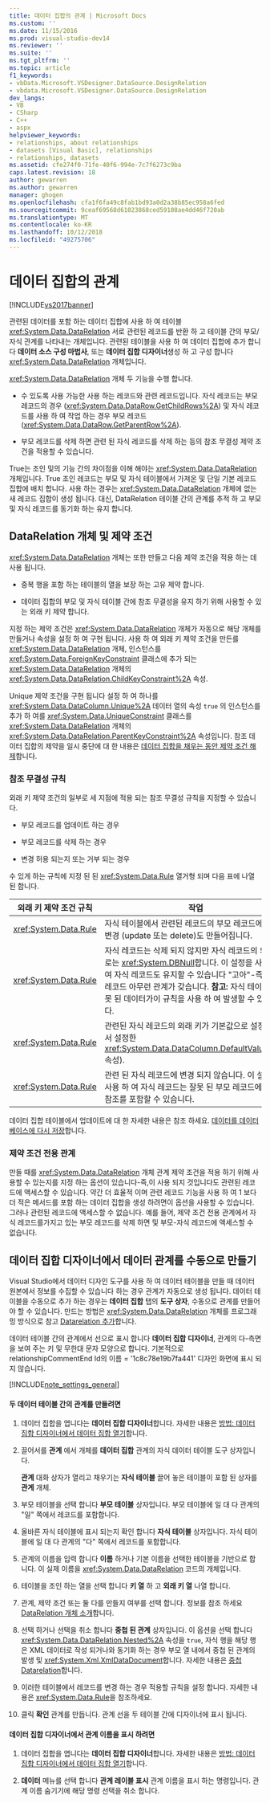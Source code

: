 ```yaml
---
title: 데이터 집합의 관계 | Microsoft Docs
ms.custom: ''
ms.date: 11/15/2016
ms.prod: visual-studio-dev14
ms.reviewer: ''
ms.suite: ''
ms.tgt_pltfrm: ''
ms.topic: article
f1_keywords:
- vbData.Microsoft.VSDesigner.DataSource.DesignRelation
- vbdata.Microsoft.VSDesigner.DataSource.DesignRelation
dev_langs:
- VB
- CSharp
- C++
- aspx
helpviewer_keywords:
- relationships, about relationships
- datasets [Visual Basic], relationships
- relationships, datasets
ms.assetid: cfe274f0-71fe-40f6-994e-7c7f6273c9ba
caps.latest.revision: 18
author: gewarren
ms.author: gewarren
manager: ghogen
ms.openlocfilehash: cfa1f6fa49c8fab1bd93a0d2a38b85ec958a6fed
ms.sourcegitcommit: 9ceaf69568d61023868ced59108ae4dd46f720ab
ms.translationtype: MT
ms.contentlocale: ko-KR
ms.lasthandoff: 10/12/2018
ms.locfileid: "49275706"
---
```

# <a name="relationships-in-datasets"></a>데이터 집합의 관계
[!INCLUDE[vs2017banner](../includes/vs2017banner.md)]

  
관련된 데이터를 포함 하는 데이터 집합에 사용 하 여 테이블 <xref:System.Data.DataRelation> 서로 관련된 레코드를 반환 하 고 테이블 간의 부모/자식 관계를 나타내는 개체입니다. 관련된 테이블을 사용 하 여 데이터 집합에 추가 합니다 **데이터 소스 구성 마법사**, 또는 **데이터 집합 디자이너**생성 하 고 구성 합니다 <xref:System.Data.DataRelation> 개체입니다.  
  
 <xref:System.Data.DataRelation> 개체 두 기능을 수행 합니다.  
  
-   수 있도록 사용 가능한 사용 하는 레코드와 관련 레코드입니다. 자식 레코드는 부모 레코드의 경우 (<xref:System.Data.DataRow.GetChildRows%2A>) 및 자식 레코드를 사용 하 여 작업 하는 경우 부모 레코드 (<xref:System.Data.DataRow.GetParentRow%2A>).  
  
-   부모 레코드를 삭제 하면 관련 된 자식 레코드를 삭제 하는 등의 참조 무결성 제약 조건을 적용할 수 있습니다.  
  
 True는 조인 및의 기능 간의 차이점을 이해 해야는 <xref:System.Data.DataRelation> 개체입니다. True 조인 레코드는 부모 및 자식 테이블에서 가져온 및 단일 기본 레코드 집합에 배치 합니다. 사용 하는 경우는 <xref:System.Data.DataRelation> 개체에 없는 새 레코드 집합이 생성 됩니다. 대신, DataRelation 테이블 간의 관계를 추적 하 고 부모 및 자식 레코드를 동기화 하는 유지 합니다.  
  
## <a name="datarelation-objects-and-constraints"></a>DataRelation 개체 및 제약 조건  
 <xref:System.Data.DataRelation> 개체는 또한 만들고 다음 제약 조건을 적용 하는 데 사용 됩니다.  
  
-   중복 행을 포함 하는 테이블의 열을 보장 하는 고유 제약 합니다.  
  
-   데이터 집합의 부모 및 자식 테이블 간에 참조 무결성을 유지 하기 위해 사용할 수 있는 외래 키 제약 합니다.  
  
 지정 하는 제약 조건은 <xref:System.Data.DataRelation> 개체가 자동으로 해당 개체를 만들거나 속성을 설정 하 여 구현 됩니다. 사용 하 여 외래 키 제약 조건을 만든를 <xref:System.Data.DataRelation> 개체, 인스턴스를 <xref:System.Data.ForeignKeyConstraint> 클래스에 추가 되는 <xref:System.Data.DataRelation> 개체의 <xref:System.Data.DataRelation.ChildKeyConstraint%2A> 속성.  
  
 Unique 제약 조건을 구현 됩니다 설정 하 여 하나를 <xref:System.Data.DataColumn.Unique%2A> 데이터 열의 속성 `true` 의 인스턴스를 추가 하 여를 <xref:System.Data.UniqueConstraint> 클래스를 <xref:System.Data.DataRelation> 개체의 <xref:System.Data.DataRelation.ParentKeyConstraint%2A> 속성입니다. 참조 데이터 집합의 제약을 일시 중단에 대 한 내용은 [데이터 집합을 채우는 동안 제약 조건 해제](../data-tools/turn-off-constraints-while-filling-a-dataset.md)합니다.  
  
### <a name="referential-integrity-rules"></a>참조 무결성 규칙  
 외래 키 제약 조건의 일부로 세 지점에 적용 되는 참조 무결성 규칙을 지정할 수 있습니다.  
  
-   부모 레코드를 업데이트 하는 경우  
  
-   부모 레코드를 삭제 하는 경우  
  
-   변경 허용 되는지 또는 거부 되는 경우  
  
 수 있게 하는 규칙에 지정 된 된 <xref:System.Data.Rule> 열거형 되며 다음 표에 나열 된 합니다.  
  
|외래 키 제약 조건 규칙|작업|  
|----------------------------------|------------|  
|<xref:System.Data.Rule>|자식 테이블에서 관련된 레코드의 부모 레코드에 대 한 변경 (update 또는 delete)도 만들어집니다.|  
|<xref:System.Data.Rule>|자식 레코드는 삭제 되지 않지만 자식 레코드의 외래 키로는 <xref:System.DBNull>합니다. 이 설정을 사용 하 여 자식 레코드도 유지할 수 있습니다 "고아"-즉, 부모 레코드 아무런 관계가 갖습니다. **참고:** 자식 테이블에 잘못 된 데이터가이 규칙을 사용 하 여 발생할 수 있습니다.|  
|<xref:System.Data.Rule>|관련된 자식 레코드의 외래 키가 기본값으로 설정 (열에서 설정한 <xref:System.Data.DataColumn.DefaultValue%2A> 속성).|  
|<xref:System.Data.Rule>|관련 된 자식 레코드에 변경 되지 않습니다. 이 설정을 사용 하 여 자식 레코드는 잘못 된 부모 레코드에 대 한 참조를 포함할 수 있습니다.|  
  
 데이터 집합 테이블에서 업데이트에 대 한 자세한 내용은 참조 하세요. [데이터를 데이터베이스에 다시 저장](../data-tools/save-data-back-to-the-database.md)합니다.  
  
### <a name="constraint-only-relations"></a>제약 조건 전용 관계  
 만들 때를 <xref:System.Data.DataRelation> 개체 관계 제약 조건을 적용 하기 위해 사용할 수 있는지를 지정 하는 옵션이 있습니다-즉,이 사용 되지 것입니다도 관련된 레코드에 액세스할 수 있습니다. 약간 더 효율적 이며 관련 레코드 기능을 사용 하 여 1 보다 더 적은 메서드를 포함 하는 데이터 집합을 생성 하려면이 옵션을 사용할 수 있습니다. 그러나 관련된 레코드에 액세스할 수 없습니다. 예를 들어, 제약 조건 전용 관계에서 자식 레코드를가지고 있는 부모 레코드를 삭제 하면 및 부모-자식 레코드에 액세스할 수 없습니다.  
  
## <a name="manually-creating-a-data-relation-in-the-dataset-designer"></a>데이터 집합 디자이너에서 데이터 관계를 수동으로 만들기  
 Visual Studio에서 데이터 디자인 도구를 사용 하 여 데이터 테이블을 만들 때 데이터 원본에서 정보를 수집할 수 있습니다 하는 경우 관계가 자동으로 생성 됩니다. 데이터 테이블을 수동으로 추가 하는 경우는 **데이터 집합** 탭의 **도구 상자**, 수동으로 관계를 만들어야 할 수 있습니다. 만드는 방법은 <xref:System.Data.DataRelation> 개체를 프로그래밍 방식으로 참고 [Datarelation 추가](http://msdn.microsoft.com/library/a4a564fb-c1c4-4135-b6c2-b030e51195e4)합니다.  
  
 데이터 테이블 간의 관계에서 선으로 표시 합니다 **데이터 집합 디자이너**, 관계의 다-측면을 보여 주는 키 및 무한대 문자 모양으로 합니다. 기본적으로 relationshipCommentEnd Id의 이름 = '1c8c78e19b7fa441' 디자인 화면에 표시 되지 않습니다.  
  
 [!INCLUDE[note_settings_general](../includes/note-settings-general-md.md)]  
  
#### <a name="to-create-a-relationship-between-two-data-tables"></a>두 데이터 테이블 간의 관계를 만들려면  
  
1.  데이터 집합을 엽니다는 **데이터 집합 디자이너**합니다. 자세한 내용은 [방법: 데이터 집합 디자이너에서 데이터 집합 열기](http://msdn.microsoft.com/library/36fc266f-365b-42cb-aebb-c993dc2c47c3)합니다.  
  
2.  끌어서를 **관계** 에서 개체를 **데이터 집합** 관계의 자식 데이터 테이블 도구 상자입니다.  
  
     **관계** 대화 상자가 열리고 채우기는 **자식 테이블** 끌어 놓은 테이블이 포함 된 상자를 **관계** 개체.  
  
3.  부모 테이블을 선택 합니다 **부모 테이블** 상자입니다. 부모 테이블에 일 대 다 관계의 "일" 쪽에서 레코드를 포함합니다.  
  
4.  올바른 자식 테이블에 표시 되는지 확인 합니다 **자식 테이블** 상자입니다. 자식 테이블에 일 대 다 관계의 "다" 쪽에서 레코드를 포함합니다.  
  
5.  관계의 이름을 입력 합니다 **이름** 하거나 기본 이름을 선택한 테이블을 기반으로 합니다. 이 실제 이름을 <xref:System.Data.DataRelation> 코드의 개체입니다.  
  
6.  테이블을 조인 하는 열을 선택 합니다 **키 열** 하 고 **외래 키 열** 나열 합니다.  
  
7.  관계, 제약 조건 또는 둘 다를 만들지 여부를 선택 합니다. 정보를 참조 하세요 [DataRelation 개체 소개](http://msdn.microsoft.com/library/89d8a881-8265-41f2-a88b-61311ab06192)합니다.  
  
8.  선택 하거나 선택을 취소 합니다 **중첩 된 관계** 상자입니다. 이 옵션을 선택 합니다 <xref:System.Data.DataRelation.Nested%2A> 속성을 `true`, 자식 행을 해당 행은 XML 데이터로 작성 되거나와 동기화 하는 경우 부모 열 내에서 중첩 된 관계의 발생 및 <xref:System.Xml.XmlDataDocument>합니다. 자세한 내용은 [중첩 Datarelation](http://msdn.microsoft.com/library/9530f9c9-dd98-4b93-8cdb-40d7f1e8d0ab)합니다.  
  
9. 이러한 테이블에서 레코드를 변경 하는 경우 적용할 규칙을 설정 합니다. 자세한 내용은 <xref:System.Data.Rule>을 참조하세요.  
  
10. 클릭 **확인** 관계를 만듭니다. 관계 선을 두 테이블 간에 디자이너에 표시 됩니다.  
  
#### <a name="to-display-a-relation-name-in-the-dataset-designer"></a>데이터 집합 디자이너에서 관계 이름을 표시 하려면  
  
1.  데이터 집합을 엽니다는 **데이터 집합 디자이너**합니다. 자세한 내용은 [방법: 데이터 집합 디자이너에서 데이터 집합 열기](http://msdn.microsoft.com/library/36fc266f-365b-42cb-aebb-c993dc2c47c3)합니다.  
  
2.  **데이터** 메뉴를 선택 합니다 **관계 레이블 표시** 관계 이름을 표시 하는 명령입니다. 관계 이름 숨기기에 해당 명령 선택을 취소 합니다.

